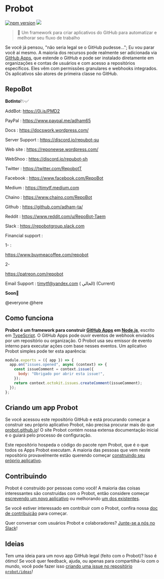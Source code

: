 # Probot

[![npm version](https://img.shields.io/npm/v/probot.svg)](https://www.npmjs.com/package/probot) [![](https://img.shields.io/twitter/follow/ProbotTheRobot.svg?style=social&logo=twitter&label=Follow)](https://twitter.com/ProbotTheRobot)

> 🤖 Um framework para criar aplicativos do GitHub para automatizar e melhorar seu fluxo de trabalho

Se você já pensou, "não seria legal se o GitHub pudesse..."; Eu vou parar você aí mesmo. A maioria dos recursos pode realmente ser adicionada via [GitHub Apps](https://developer.github.com/apps/), que estende o GitHub e pode ser instalado diretamente em organizações e contas de usuários e com acesso a repositórios específicos. Eles vêm com permissões granulares e webhooks integrados. Os aplicativos são atores de primeira classe no GitHub.
## RepoBot 
**BotInto**!✨✅

AddBot: https://0i.is/PMD2

PayPal : https://www.paypal.me/adham65

Docs : https://docswork.wordpress.com/

Server Support : https://discord.io/repubot-su

Web site : https://reponewse.wordpress.com/

WebShoo : https://discord.io/repubot-sh

Twitter : https://twitter.com/RepobotT

Facebook : https://www.facebook.com/RepoBot

Medium : https://timytf.medium.com 

Chaino : https://www.chaino.com/RepoBot

Github : https://github.com/adham-ta/

Reddit : https://www.reddit.com/u/RepoBot-Taem

Slack : https://repobotgroup.slack.com

Financial support : 

1- :

https://www.buymeacoffee.com/repobot

2- 

https://patreon.com/repobot

Email Support : timytf@yandex.com ( الحالي) (Current) 

**Soon**📢

@everyone @here

## Como funciona

**Probot é um framework para construir [GitHub Apps](http://developer.github.com/apps) em [Node.js](https://nodejs.org/)**, escrito em [TypeScript](https://www.typescriptlang.org/). O GitHub Apps pode ouvir eventos de webhook enviados por um repositório ou organização. O Probot usa seu emissor de evento interno para executar ações com base nesses eventos. Um aplicativo Probot simples pode ter esta aparência:

```js
module.exports = ({ app }) => {
  app.on("issues.opened", async (context) => {
    const issueComment = context.issue({
      body: "Obrigado por abrir esta issue!",
    });
    return context.octokit.issues.createComment(issueComment);
  });
};
```

## Criando um app Probot

Se você acessou este repositório GitHub e está procurando começar a construir seu próprio aplicativo Probot, não precisa procurar mais do que [probot.github.io](https://probot.github.io/docs/)! O site Probot contém nossa extensa documentação inicial e o guiará pelo processo de configuração.

Este repositório hospeda o código do pacote npm Probot, que é o que todos os Apps Probot executam. A maioria das pessoas que vem neste repositório provavelmente estão querendo começar [construindo seu próprio aplicativo](https://probot.github.io/docs/).

## Contribuindo

Probot é construído por pessoas como você! A maioria das coisas interessantes são construídas com o Probot, então considere começar [escrevendo um novo aplicativo](https://probot.github.io/docs/) ou melhorando [um dos existentes](https://github.com/search?q=topic%3Aprobot-app&type=Repositories).

Se você estiver interessado em contribuir com o Probot, confira nossa [doc de contribuição](CONTRIBUTING.md) para começar.

Quer conversar com usuários Probot e colaboradores? [Junte-se a nós no Slack](https://probot-slackin.herokuapp.com/)!

## Ideias

Tem uma ideia para um novo app GitHub legal (feito com o Probot)? Isso é ótimo! Se você quer feedback, ajuda, ou apenas para compartilhá-lo com o mundo, você pode fazer isso [criando uma issue no repositório `probot/ideas`](https://github.com/probot/ideas/issues/new)!
